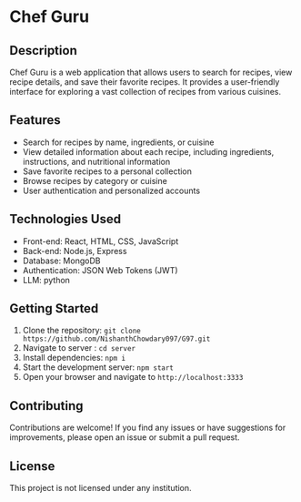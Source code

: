 # Chef Guru

## Description

Chef Guru is a web application that allows users to search for recipes, view recipe details, and save their favorite recipes. It provides a user-friendly interface for exploring a vast collection of recipes from various cuisines.

## Features

- Search for recipes by name, ingredients, or cuisine
- View detailed information about each recipe, including ingredients, instructions, and nutritional information
- Save favorite recipes to a personal collection
- Browse recipes by category or cuisine
- User authentication and personalized accounts

## Technologies Used

- Front-end: React, HTML, CSS, JavaScript
- Back-end: Node.js, Express
- Database: MongoDB
- Authentication: JSON Web Tokens (JWT)
- LLM: python

## Getting Started

1. Clone the repository: `git clone https://github.com/NishanthChowdary097/G97.git`
2. Navigate to server : `cd server`
3. Install dependencies: `npm i`
4. Start the development server: `npm start`
5. Open your browser and navigate to `http://localhost:3333`

## Contributing

Contributions are welcome! If you find any issues or have suggestions for improvements, please open an issue or submit a pull request.


## License

This project is not licensed under any institution.
